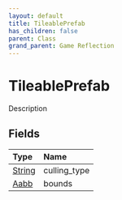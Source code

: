 ```yaml
---
layout: default
title: TileablePrefab
has_children: false
parent: Class
grand_parent: Game Reflection
---
```

# TileablePrefab
Description 

## Fields

| Type | Name |
|:-------------|:--------------|
| [String](/docs/game-reflection/components/string) | culling_type |
| [Aabb](/docs/game-reflection/components/aabb) | bounds |

